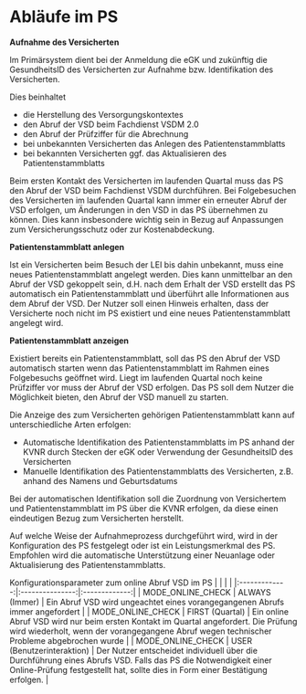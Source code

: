 # Abläufe im PS

**Aufnahme des Versicherten**

Im Primärsystem dient bei der Anmeldung die eGK und zukünftig die GesundheitsID des Versicherten zur Aufnahme bzw. Identifikation des Versicherten. 

Dies beinhaltet
  - die Herstellung des Versorgungskontextes
  - den Abruf der VSD beim Fachdienst VSDM 2.0
  - den Abruf der Prüfziffer für die Abrechnung
  - bei unbekannten Versicherten das Anlegen des Patientenstammblatts
  - bei bekannten Versicherten ggf. das Aktualisieren des Patientenstammblatts
    
Beim ersten Kontakt des Versicherten im laufenden Quartal muss das PS den Abruf der VSD beim Fachdienst VSDM durchführen. Bei Folgebesuchen des Versicherten im laufenden Quartal kann immer ein erneuter Abruf der VSD erfolgen, um Änderungen in den VSD in das PS übernehmen zu können. Dies kann insbesondere wichtig sein in Bezug auf Anpassungen zum Versicherungsschutz oder zur Kostenabdeckung. 

**Patientenstammblatt anlegen**

Ist ein Versicherten beim Besuch der LEI bis dahin unbekannt, muss eine neues Patientenstammblatt angelegt werden. Dies kann unmittelbar an den Abruf der VSD gekoppelt sein, d.H. nach dem Erhalt der VSD erstellt das PS automatisch ein Patientenstammblatt und überführt alle Informationen aus dem Abruf der VSD. 
Der Nutzer soll einen Hinweis erhalten, dass der Versicherte noch nicht im PS existiert und eine neues Patientenstammblatt angelegt wird.

**Patientenstammblatt anzeigen**

Existiert bereits ein Patientenstammblatt, soll das PS den Abruf der VSD automatisch starten wenn das Patientenstammblatt im Rahmen eines Folgebesuchs geöffnet wird. Liegt im laufenden Quartal noch keine Prüfziffer vor muss der Abruf der VSD erfolgen.
Das PS soll dem Nutzer die Möglichkeit bieten, den Abruf der VSD manuell zu starten.

Die Anzeige des zum Versicherten gehörigen Patientenstammblatt kann auf unterschiedliche Arten erfolgen:

- Automatische Identifikation des Patientenstammblatts im PS anhand der KVNR durch Stecken der eGK oder Verwendung der GesundheitsID des Versicherten
- Manuelle Identifikation des Patientenstammblatts des Versicherten, z.B. anhand des Namens und Geburtsdatums 

Bei der automatischen Identifikation soll die Zuordnung von Versichertem und Patientenstammblatt im PS über die KVNR erfolgen, da diese einen eindeutigen Bezug zum Versicherten herstellt.

Auf welche Weise der Aufnahmeprozess durchgeführt wird, wird in der Konfiguration des PS festgelegt oder ist ein Leistungsmerkmal des PS. Empfohlen wird die automatische Unterstützung einer Neuanlage oder Aktualisierung des Patientenstammblatts.

Konfigurationsparameter zum online Abruf VSD im PS
| <!-- -->      | <!-- -->        | <!-- -->      |
|:-------------:|:---------------:|:-------------:|
| MODE_ONLINE_CHECK | ALWAYS (Immer) | Ein Abruf VSD wird ungeachtet eines vorangegangenen Abrufs immer angefordert |
| MODE_ONLINE_CHECK | FIRST (Quartal) | Ein online Abruf VSD wird nur beim ersten Kontakt im Quartal angefordert. Die Prüfung wird wiederholt, wenn der vorangegangene Abruf wegen technischer Probleme abgebrochen wurde |
| MODE_ONLINE_CHECK | USER (Benutzerinteraktion) | Der Nutzer entscheidet individuell über die Durchführung eines Abrufs VSD. Falls das PS die Notwendigkeit einer Online-Prüfung festgestellt hat, sollte dies in Form einer Bestätigung erfolgen. |
